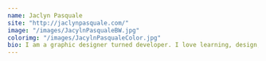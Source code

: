 ```yaml
---
name: Jaclyn Pasquale
site: "http://jaclynpasquale.com/"
image: "/images/JacylnPasqualeBW.jpg"
colorimg: "/images/JacylnPasqualeColor.jpg"
bio: I am a graphic designer turned developer. I love learning, design, code, coffee and cats. I want to be an awesome front end developer.
---
```

